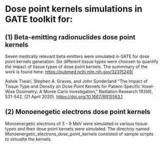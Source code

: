 # Dose point kernels simulations in GATE toolkit for:
## (1) Beta-emitting radionuclides dose point kernels
Seven medically relevant beta emitters were simulated in GATE for dose point kernels generation. Six different tissue types were choosen to quantify the impact of tissue types of dose point kernels. The summmary of the work is found here: https://pubmed.ncbi.nlm.nih.gov/32315249/

Ashok Tiwari, Stephen A. Graves, and John Sunderland "The Impact of Tissue Type and Density on Dose Point Kernels for Patient-Specific Voxel-Wise Dosimetry: A Monte Carlo Investigation," Radiation Research 193(6), 531-542, (21 April 2020). https://doi.org/10.1667/RR15563.1

## (2) Monoenegetic electrons dose point kernels
Monoenergetic electrons of 3 - 9 MeV were simulated in various tissue types and their dose point kernels were simulated. The directroy named Monoenergetic_electrons_dose_point_kernels consisted of sample scripts to simualte the kernels.
